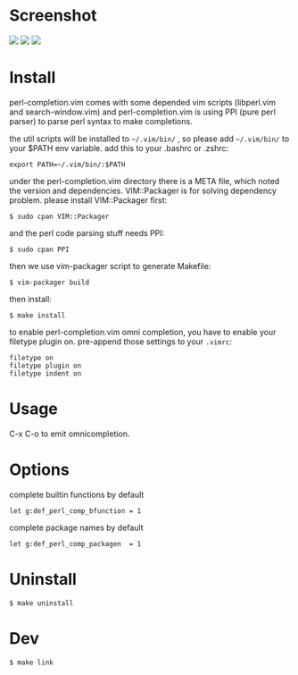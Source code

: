 
Screenshot
==========
![](http://cloud.github.com/downloads/c9s/perl-completion.vim/Screen_shot_2009-11-19_at_7.23.06_AM.png)
![](http://cloud.github.com/downloads/c9s/perl-completion.vim/Screen_shot_2009-11-19_at_7.23.34_AM.png)
![](http://cloud.github.com/downloads/c9s/perl-completion.vim/Screen_shot_2009-11-19_at_7.24.17_AM.png)


Install
========

perl-completion.vim comes with some depended vim scripts (libperl.vim and
search-window.vim) and perl-completion.vim is using PPI (pure perl parser) to
parse perl syntax to make completions.

the util scripts will be installed to `~/.vim/bin/` , so please add `~/.vim/bin/`
to your $PATH env variable.  add this to your .bashrc or .zshrc:

    export PATH=~/.vim/bin/:$PATH

under the perl-completion.vim directory there is a META file, which noted the
version and dependencies.  VIM::Packager is for solving dependency problem.
please install VIM::Packager first:

    $ sudo cpan VIM::Packager

and the perl code parsing stuff needs PPI:

    $ sudo cpan PPI

then we use vim-packager script to generate Makefile:

    $ vim-packager build

then install:

    $ make install

to enable perl-completion.vim omni completion, you have to enable your filetype
plugin on. pre-append those settings to your `.vimrc`:

    filetype on
    filetype plugin on
    filetype indent on


Usage
=====

 C-x C-o to emit omnicompletion.

Options
==========

complete builtin functions by default

    let g:def_perl_comp_bfunction = 1

complete package names by default

    let g:def_perl_comp_packagen  = 1

Uninstall
=========

    $ make uninstall

Dev
===

    $ make link




